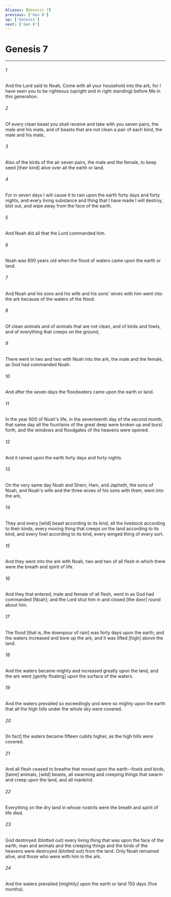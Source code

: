 ```yaml
---
Aliases: [Genesis 7]
previous: ['Gen 6']
up: ['Genesis']
next: ['Gen 8']
---
```

# Genesis 7

***














###### 1 






And the Lord said to Noah, Come with all your household into the ark, for I have seen you to be righteous (upright and in right standing) before Me in this generation. 













###### 2 






Of every clean beast you shall receive and take with you seven pairs, the male and his mate, and of beasts that are not clean a pair of each kind, the male and his mate, 













###### 3 






Also of the birds of the air seven pairs, the male and the female, to keep seed [their kind] alive over all the earth or land. 













###### 4 






For in seven days I will cause it to rain upon the earth forty days and forty nights, and every living substance and thing that I have made I will destroy, blot out, and wipe away from the face of the earth. 













###### 5 






And Noah did all that the Lord commanded him. 













###### 6 






Noah was 600 years old when the flood of waters came upon the earth or land. 













###### 7 






And Noah and his sons and his wife and his sons' wives with him went into the ark because of the waters of the flood. 













###### 8 






Of clean animals and of animals that are not clean, and of birds and fowls, and of everything that creeps on the ground, 













###### 9 






There went in two and two with Noah into the ark, the male and the female, as God had commanded Noah. 













###### 10 






And after the seven days the floodwaters came upon the earth or land. 













###### 11 






In the year 600 of Noah's life, in the seventeenth day of the second month, that same day all the fountains of the great deep were broken up and burst forth, and the windows and floodgates of the heavens were opened. 













###### 12 






And it rained upon the earth forty days and forty nights. 













###### 13 






On the very same day Noah and Shem, Ham, and Japheth, the sons of Noah, and Noah's wife and the three wives of his sons with them, went into the ark, 













###### 14 






They and every [wild] beast according to its kind, all the livestock according to their kinds, every moving thing that creeps on the land according to its kind, and every fowl according to its kind, every winged thing of every sort. 













###### 15 






And they went into the ark with Noah, two and two of all flesh in which there were the breath and spirit of life. 













###### 16 






And they that entered, male and female of all flesh, went in as God had commanded [Noah]; and the Lord shut him in and closed [the door] round about him. 













###### 17 






The flood [that is, the downpour of rain] was forty days upon the earth; and the waters increased and bore up the ark, and it was lifted [high] above the land. 













###### 18 






And the waters became mighty and increased greatly upon the land, and the ark went [gently floating] upon the surface of the waters. 













###### 19 






And the waters prevailed so exceedingly and were so mighty upon the earth that all the high hills under the whole sky were covered. 













###### 20 






[In fact] the waters became fifteen cubits higher, as the high hills were covered. 













###### 21 






And all flesh ceased to breathe that moved upon the earth--fowls and birds, [tame] animals, [wild] beasts, all swarming and creeping things that swarm and creep upon the land, and all mankind. 













###### 22 






Everything on the dry land in whose nostrils were the breath and spirit of life died. 













###### 23 






God destroyed (blotted out) every living thing that was upon the face of the earth; man and animals and the creeping things and the birds of the heavens were destroyed (blotted out) from the land. Only Noah remained alive, and those who were with him in the ark. 













###### 24 






And the waters prevailed [mightily] upon the earth or land 150 days (five months).
